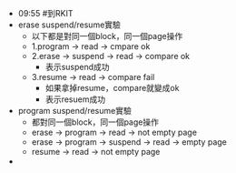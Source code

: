 - 09:55 #到RKIT
- erase suspend/resume實驗
	- 以下都是對同一個block，同一個page操作
	- 1.program -> read -> cmpare ok
	- 2.erase -> suspend -> read -> compare ok
		- 表示suspend成功
	- 3.resume -> read -> compare fail
		- 如果拿掉resume，compare就變成ok
		- 表示resuem成功
- program suspend/resume實驗
	- 都對同一個block，同一個page操作
	- erase -> program -> read -> not empty page
	- erase -> program -> suspend -> read -> empty page
	- resume -> read -> not empty page
-